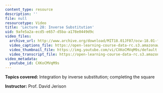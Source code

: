 ```yaml
---
content_type: resource
description: ''
file: null
resourcetype: Video
title: 'Lecture 28: Inverse Substitution'
uid: 9afe5a2a-ecd5-e657-d5ba-a178e0449d9c
video_files:
  archive_url: http://www.archive.org/download/MIT18.01JF07/ocw-18.01-f07-lec28_300k.mp4
  video_captions_file: https://open-learning-course-data-rc.s3.amazonaws.com/18-01-single-variable-calculus-fall-2006/f0c299539bd15966a13a57933d0db596_CXKoCMVqM9s.vtt
  video_thumbnail_file: https://img.youtube.com/vi/CXKoCMVqM9s/default.jpg
  video_transcript_file: https://open-learning-course-data-rc.s3.amazonaws.com/18-01-single-variable-calculus-fall-2006/d37dbf3b71f85754cee509c6f7b8f490_CXKoCMVqM9s.pdf
video_metadata:
  youtube_id: CXKoCMVqM9s
---
```


**Topics covered:** Integration by inverse substitution; completing the square

**Instructor:** Prof. David Jerison